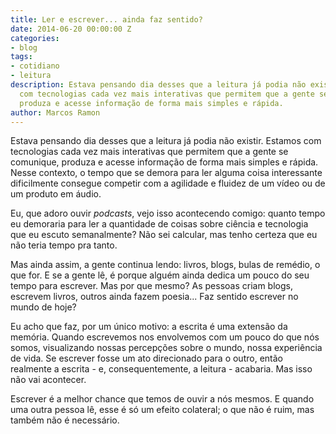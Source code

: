 ```yaml
---
title: Ler e escrever... ainda faz sentido?
date: 2014-06-20 00:00:00 Z
categories:
- blog
tags:
- cotidiano
- leitura
description: Estava pensando dia desses que a leitura já podia não existir. Estamos
  com tecnologias cada vez mais interativas que permitem que a gente se comunique,
  produza e acesse informação de forma mais simples e rápida.
author: Marcos Ramon
---
```


Estava pensando dia desses que a leitura já podia não existir. Estamos com tecnologias cada vez mais interativas que permitem que a gente se comunique, produza e acesse informação de forma mais simples e rápida. Nesse contexto, o tempo que se demora para ler alguma coisa interessante dificilmente consegue competir com a agilidade e fluidez de um vídeo ou de um produto em áudio.
     
Eu, que adoro ouvir *podcasts*, vejo isso acontecendo comigo: quanto tempo eu demoraria para ler a quantidade de coisas sobre ciência e tecnologia que eu escuto semanalmente? Não sei calcular, mas tenho certeza que eu não teria tempo pra tanto.
     
Mas ainda assim, a gente continua lendo: livros, blogs, bulas de remédio, o que for. E se a gente lê, é porque  alguém ainda dedica um pouco do seu tempo para escrever. Mas por que mesmo? As pessoas criam blogs, escrevem livros, outros ainda fazem poesia... Faz sentido escrever no mundo de hoje?
     
Eu acho que faz, por um único motivo: a escrita é uma extensão da memória. Quando escrevemos nos envolvemos com um pouco do que nós somos, visualizando nossas percepções sobre o mundo, nossa experiência de vida. Se escrever fosse um ato direcionado para o outro, então realmente a escrita - e, consequentemente, a leitura - acabaria. Mas isso não vai acontecer.
     
Escrever é a melhor chance que temos de ouvir a nós mesmos. E quando uma outra pessoa lê, esse é só um efeito colateral; o que não é ruim, mas também não é necessário.
